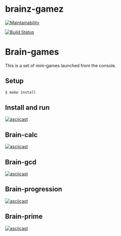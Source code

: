# brainz-gamez

[![Maintainability](https://api.codeclimate.com/v1/badges/6f0c613469827e4008dc/maintainability)](https://codeclimate.com/github/enmalafeev/brainz-gamez/maintainability)

[![Build Status](https://travis-ci.com/enmalafeev/brainz-gamez.svg?branch=master)](https://travis-ci.com/enmalafeev/brainz-gamez)

# Brain-games
This is a set of mini-games launched from the console.

## Setup

```sh
$ make install
```
## Install and run

[![asciicast](https://asciinema.org/a/275510.svg)](https://asciinema.org/a/275510)

## Brain-calc

[![asciicast](https://asciinema.org/a/275511.svg)](https://asciinema.org/a/275511)

## Brain-gcd

[![asciicast](https://asciinema.org/a/275513.svg)](https://asciinema.org/a/275513)

## Brain-progression

[![asciicast](https://asciinema.org/a/275514.svg)](https://asciinema.org/a/275514)

## Brain-prime

[![asciicast](https://asciinema.org/a/275515.svg)](https://asciinema.org/a/275515)